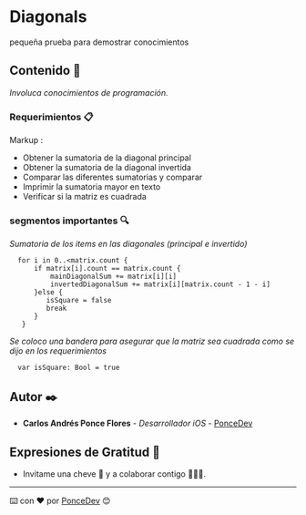 # Diagonals
pequeña prueba para demostrar conocimientos

## Contenido 🧐

_Involuca conocimientos de programación._

### Requerimientos 📋
 Markup : 
 * Obtener la sumatoria de la diagonal principal
 * Obtener la sumatoria de la diagonal invertida
 * Comparar las diferentes sumatorias y comparar
 * Imprimir la sumatoria mayor en texto
 * Verificar si la matriz es cuadrada

### segmentos importantes 🔍
_Sumatoria de los items en las diagonales (principal e invertido)_

```
  for i in 0..<matrix.count {
      if matrix[i].count == matrix.count {
          mainDiagonalSum += matrix[i][i]
          invertedDiagonalSum += matrix[i][matrix.count - 1 - i]
      }else {
         isSquare = false
         break
      }
   }
```
_Se coloco una bandera para asegurar que la matriz sea cuadrada como se dijo en los requerimientos_
```
  var isSquare: Bool = true
```
## Autor ✒️

* **Carlos Andrés Ponce Flores** - *Desarrollador iOS* - [PonceDev](https://github.com/Ponce156C)

## Expresiones de Gratitud 🎁

* Invitame una cheve 🍺 y a colaborar contigo 👨🏻‍💻. 

---
⌨️ con ❤️ por [PonceDev](https://github.com/Ponce156C) 😊
